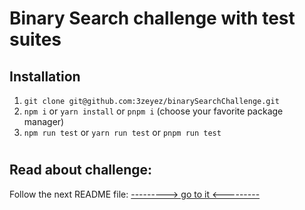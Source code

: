 #
# Binary Search challenge with test suites

## Installation

1. `git clone git@github.com:3zeyez/binarySearchChallenge.git`
2. `npm i` or `yarn install` or `pnpm i` (choose your favorite package manager)
3. `npm run test` or `yarn run test` or `pnpm run test`

#
## Read about challenge: 
Follow the next README file: 
[---------> go to it <---------](./src/binarySearch/binary-search.md)

#